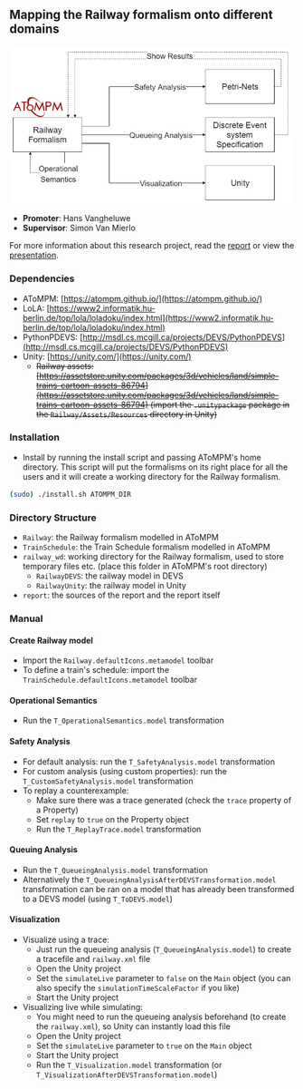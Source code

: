 ## Mapping the Railway formalism onto different domains

![](report/images/overview.png)

- **Promoter**: Hans Vangheluwe
- **Supervisor**: Simon Van Mierlo

For more information about this research project, read the [report](report/report.pdf) or view the [presentation](report/presentation.pdf).

### Dependencies

- AToMPM: [https://atompm.github.io/](https://atompm.github.io/)
- LoLA: [https://www2.informatik.hu-berlin.de/top/lola/loladoku/index.html](https://www2.informatik.hu-berlin.de/top/lola/loladoku/index.html)
- PythonPDEVS: [http://msdl.cs.mcgill.ca/projects/DEVS/PythonPDEVS](http://msdl.cs.mcgill.ca/projects/DEVS/PythonPDEVS)
- Unity: [https://unity.com/](https://unity.com/)
    - ~~Railway assets: [https://assetstore.unity.com/packages/3d/vehicles/land/simple-trains-cartoon-assets-86794](https://assetstore.unity.com/packages/3d/vehicles/land/simple-trains-cartoon-assets-86794) (import the `.unitypackage` package in the `Railway/Assets/Resources` directory in Unity)~~

### Installation

- Install by running the install script and passing AToMPM's home directory. This script will put the formalisms on its right place for all the users and it will create a working directory for the Railway formalism.

```bash
(sudo) ./install.sh ATOMPM_DIR
```

### Directory Structure

- `Railway`: the Railway formalism modelled in AToMPM
- `TrainSchedule`: the Train Schedule formalism modelled in AToMPM
- `railway_wd`: working directory for the Railway formalism, used to store temporary files etc. (place this folder in AToMPM's root directory)
    - `RailwayDEVS`: the railway model in DEVS
    - `RailwayUnity`: the railway model in Unity
- `report`: the sources of the report and the report itself

### Manual

#### Create Railway model
- Import the `Railway.defaultIcons.metamodel` toolbar
- To define a train's schedule: import the `TrainSchedule.defaultIcons.metamodel` toolbar

#### Operational Semantics
- Run the `T_OperationalSemantics.model` transformation

#### Safety Analysis
- For default analysis: run the `T_SafetyAnalysis.model` transformation
- For custom analysis (using custom properties): run the `T_CustomSafetyAnalysis.model` transformation
- To replay a counterexample:
    - Make sure there was a trace generated (check the `trace` property of a Property)
    - Set `replay` to `true` on the Property object
    - Run the `T_ReplayTrace.model` transformation

#### Queuing Analysis
- Run the `T_QueueingAnalysis.model` transformation
- Alternatively the `T_QueueingAnalysisAfterDEVSTransformation.model` transformation can be ran on a model that has already been transformed to a DEVS model (using `T_ToDEVS.model`)

#### Visualization
- Visualize using a trace:
    - Just run the queueing analysis (`T_QueueingAnalysis.model`) to create a tracefile and `railway.xml` file
    - Open the Unity project
    - Set the `simulateLive` parameter to `false` on the `Main` object (you can also specify the `simulationTimeScaleFactor` if you like)
    - Start the Unity project
- Visualizing live while simulating:
    - You might need to run the queueing analysis beforehand (to create the `railway.xml`), so Unity can instantly load this file
    - Open the Unity project
    - Set the `simulateLive` parameter to `true` on the `Main` object
    - Start the Unity project
    - Run the `T_Visualization.model` transformation (or `T_VisualizationAfterDEVSTransformation.model`)
